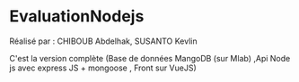 # EvaluationNodejs

Réalisé par : CHIBOUB Abdelhak, SUSANTO Kevlin

C'est la version complète (Base de données MangoDB (sur Mlab) ,Api Node js avec express JS + mongoose , Front sur VueJS)
